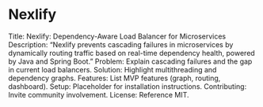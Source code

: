 # Nexlify

Title: Nexlify: Dependency-Aware Load Balancer for Microservices
Description: “Nexlify prevents cascading failures in microservices by dynamically routing traffic based on real-time dependency health, powered by Java and Spring Boot.”
Problem: Explain cascading failures and the gap in current load balancers.
Solution: Highlight multithreading and dependency graphs.
Features: List MVP features (graph, routing, dashboard).
Setup: Placeholder for installation instructions.
Contributing: Invite community involvement.
License: Reference MIT.
